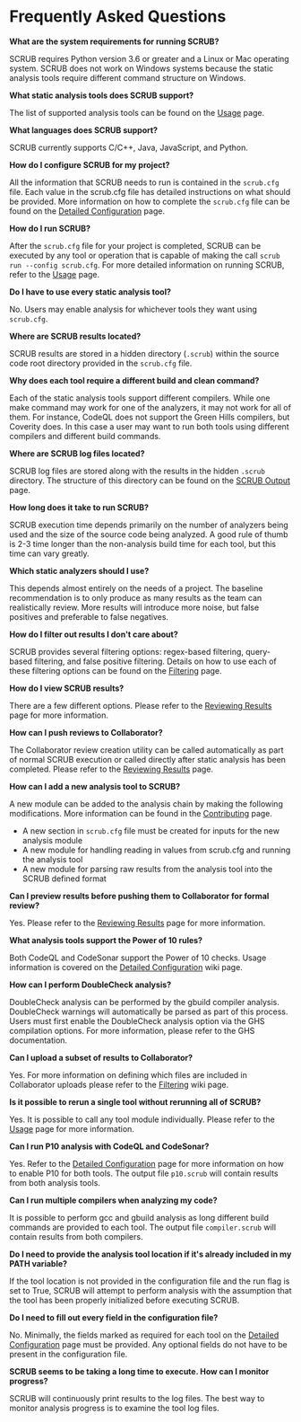 # Frequently Asked Questions

**What are the system requirements for running SCRUB?**

SCRUB requires Python version 3.6 or greater and a Linux or Mac operating system. SCRUB does not work on Windows systems because the static analysis tools require different command structure on Windows.

**What static analysis tools does SCRUB support?**

The list of supported analysis tools can be found on the [Usage](usage.md) page.

**What languages does SCRUB support?**

SCRUB currently supports C/C++, Java, JavaScript, and Python.

**How do I configure SCRUB for my project?**

All the information that SCRUB needs to run is contained in the `scrub.cfg` file. Each value in the scrub.cfg file has detailed instructions on what should be provided. More information on how to complete the `scrub.cfg` file can be found on the [Detailed Configuration](configuration.md) page.

**How do I run SCRUB?**

After the `scrub.cfg` file for your project is completed, SCRUB can be executed by any tool or operation that is capable of making the call `scrub run --config scrub.cfg`. For more detailed information on running SCRUB, refer to the [Usage](usage.md) page.

**Do I have to use every static analysis tool?**

No. Users may enable analysis for whichever tools they want using `scrub.cfg`.

**Where are SCRUB results located?**

SCRUB results are stored in a hidden directory (`.scrub`) within the source code root directory provided in the `scrub.cfg` file.

**Why does each tool require a different build and clean command?**

Each of the static analysis tools support different compilers. While one make command may work for one of the analyzers, it may not work for all of them. For instance, CodeQL does not support the Green Hills compilers, but Coverity does. In this case a user may want to run both tools using different compilers and different build commands.

**Where are SCRUB log files located?**

SCRUB log files are stored along with the results in the hidden `.scrub` directory. The structure of this directory can be found on the [SCRUB Output](output.md) page.

**How long does it take to run SCRUB?**

SCRUB execution time depends primarily on the number of analyzers being used and the size of the source code being analyzed. A good rule of thumb is 2-3 time longer than the non-analysis build time for each tool, but this time can vary greatly.

**Which static analyzers should I use?**

This depends almost entirely on the needs of a project. The baseline recommendation is to only produce as many results as the team can realistically review. More results will introduce more noise, but false positives and preferable to false negatives.

**How do I filter out results I don't care about?**

SCRUB provides several filtering options: regex-based filtering, query-based filtering, and false positive filtering. Details on how to use each of these filtering options can be found on the [Filtering](filtering.md) page.

**How do I view SCRUB results?**

There are a few different options. Please refer to the [Reviewing Results](reviewing.md) page for more information.

**How can I push reviews to Collaborator?**

The Collaborator review creation utility can be called automatically as part of normal SCRUB execution or called directly after static analysis has been completed. Please refer to the [Reviewing Results](reviewing.rst) page.

**How can I add a new analysis tool to SCRUB?**

A new module can be added to the analysis chain by making the following modifications. More information can be found in the [Contributing](contributing.md) page.

- A new section in `scrub.cfg` file must be created for inputs for the new analysis module
- A new module for handling reading in values from scrub.cfg and running the analysis tool
- A new module for parsing raw results from the analysis tool into the SCRUB defined format

**Can I preview results before pushing them to Collaborator for formal review?**

Yes. Please refer to the [Reviewing Results](reviewing.md) page for more information.

**What analysis tools support the Power of 10 rules?**

Both CodeQL and CodeSonar support the Power of 10 checks. Usage information is covered on the [Detailed Configuration](configuration.md) wiki page.

**How can I perform DoubleCheck analysis?**

DoubleCheck analysis can be performed by the gbuild compiler analysis. DoubleCheck warnings will automatically be parsed as part of this process. Users must first enable the DoubleCheck analysis option via the GHS compilation options. For more information, please refer to the GHS documentation.

**Can I upload a subset of results to Collaborator?**

Yes. For more information on defining which files are included in Collaborator uploads please refer to the [Filtering](filtering.md) wiki page.

**Is it possible to rerun a single tool without rerunning all of SCRUB?**

Yes. It is possible to call any tool module individually. Please refer to the [Usage](usage.md) page for more information.

**Can I run P10 analysis with CodeQL and CodeSonar?**

Yes. Refer to the [Detailed Configuration](configuration.md) page for more information on how to enable P10 for both tools. The output file `p10.scrub` will contain results from both analysis tools.

**Can I run multiple compilers when analyzing my code?**

It is possible to perform gcc and gbuild analysis as long different build commands are provided to each tool. The output file `compiler.scrub` will contain results from both compilers.

**Do I need to provide the analysis tool location if it's already included in my PATH variable?**

If the tool location is not provided in the configuration file and the run flag is set to True, SCRUB will attempt to perform analysis with the assumption that the tool has been properly initialized before executing SCRUB.

**Do I need to fill out every field in the configuration file?**

No. Minimally, the fields marked as required for each tool on the [Detailed Configuration](configuration.md) page must be provided. Any optional fields do not have to be present in the configuration file.

**SCRUB seems to be taking a long time to execute. How can I monitor progress?**

SCRUB will continuously print results to the log files. The best way to monitor analysis progress is to examine the tool log files.
